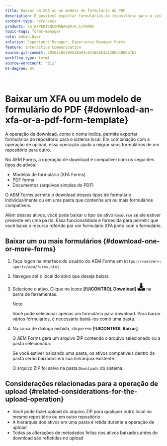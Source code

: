 ```yaml
---
title: Baixar um XFA ou um modelo de formulário do PDF
description: É possível exportar formulários do repositório para o sistema local e migrar os formulários baixados para um novo repositório.
content-type: reference
products: SG_EXPERIENCEMANAGER/6.5/FORMS
topic-tags: forms-manager
role: Admin,User
solution: Experience Manager, Experience Manager Forms
feature: Interactive Communication
source-git-commit: 29391c8e3042a8a04c64165663a228bb4886afb5
workflow-type: tm+mt
source-wordcount: '311'
ht-degree: 0%

---
```


# Baixar um XFA ou um modelo de formulário do PDF {#download-an-xfa-or-a-pdf-form-template}

A operação de download, como o nome indica, permite exportar formulários do repositório para o sistema local. Em combinação com a operação de upload, essa operação ajuda a migrar seus formulários de um repositório para outro.

No AEM Forms, a operação de download é compatível com os seguintes tipos de ativos:

* Modelos de formulário (XFA Forms)
* PDF forms
* Documentos (arquivos simples do PDF)

O AEM Forms permite o download desses tipos de formulário individualmente ou em uma pasta que contenha um ou mais formulários compatíveis.

Além desses ativos, você pode baixar o tipo de ativo `Resource` se ele estiver presente em uma pasta. Essa funcionalidade é fornecida para permitir que você baixe o recurso referido por um formulário XFA junto com o formulário.

## Baixar um ou mais formulários {#download-one-or-more-forms}

1. Faça logon na interface do usuário do AEM Forms em `https://<server>:<port>/aem/forms.html`.

1. Navegue até o local do ativo que deseja baixar.

1. Selecione o ativo. Clique no ícone **[!UICONTROL Download]** ![aem6forms_download](assets/aem6forms_download.png) na barra de ferramentas.

   >[!NOTE]
   >
   >Você pode selecionar apenas um formulário para download. Para baixar vários formulários, é necessário baixá-los como uma pasta.

1. Na caixa de diálogo exibida, clique em **[!UICONTROL Baixar]**.

   O AEM Forms gera um arquivo ZIP contendo o arquivo selecionado ou a pasta selecionada.

   Se você estiver baixando uma pasta, os ativos compatíveis dentro da pasta serão baixados em sua hierarquia existente.

   O arquivo ZIP foi salvo na pasta `Downloads` do sistema.

## Considerações relacionadas para a operação de upload {#related-considerations-for-the-upload-operation}

* Você pode fazer upload do arquivo ZIP para qualquer outro local no mesmo repositório ou em outro repositório
* A hierarquia dos ativos em uma pasta é retida durante a operação de upload
* Todas as alterações de metadados feitas nos ativos baixados antes do download são refletidas no upload
